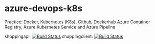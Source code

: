 # azure-devops-k8s
Practice: 
Docker, Kubernetes (K8s), Github, Dockerhub
Azure Container Registry, Azure Kubernetes Service and Azure Pipeline

shoppingapi: [![Build Status](https://dev.azure.com/huyngodev/shopping/_apis/build/status/shoppingapi-pipeline?branchName=main)](https://dev.azure.com/huyngodev/shopping/_build/latest?definitionId=3&branchName=main)
shoppingclient: [![Build Status](https://dev.azure.com/huyngodev/shopping/_apis/build/status/shoppingclient-pipeline?branchName=main)](https://dev.azure.com/huyngodev/shopping/_build/latest?definitionId=4&branchName=main)
